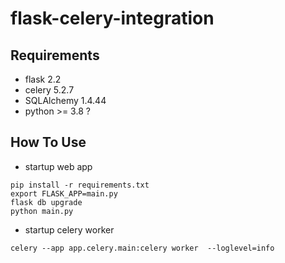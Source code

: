 # flask-celery-integration
## Requirements
- flask 2.2
- celery 5.2.7
- SQLAlchemy 1.4.44
- python >= 3.8 ?

## How To Use
- startup web app
```shell
pip install -r requirements.txt
export FLASK_APP=main.py
flask db upgrade
python main.py
```
- startup celery worker
```shell
celery --app app.celery.main:celery worker  --loglevel=info
```